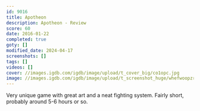 ```yaml
---
id: 9016
title: Apotheon
description: Apotheon - Review
score: 60
date: 2016-01-22
completed: true
goty: []
modified_date: 2024-04-17
screenshots: []
tags: []
videos: []
cover: //images.igdb.com/igdb/image/upload/t_cover_big/co1opc.jpg
image: //images.igdb.com/igdb/image/upload/t_screenshot_huge/whefwoopzrpqxzt242z5.jpg
---
```

Very unique game with great art and a neat fighting system. Fairly short, probably around 5-6 hours or so.